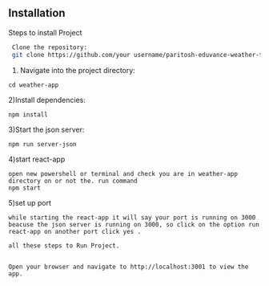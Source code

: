 
## Installation

Steps to install Project

```bash
 Clone the repository:
 git clone https://github.com/your username/paritosh-eduvance-weather-task.git
 ```
1) Navigate into the project directory:
  
```
cd weather-app 

```
2)Install dependencies:

```
npm install

```
3)Start the json server:

```
npm run server-json
```
 4)start react-app
```
open new powershell or terminal and check you are in weather-app directory on or not the. run command 
npm start 
```
5)set up port
```
while starting the react-app it will say your port is running on 3000 beacuse the json server is running on 3000, so click on the option run react-app on another port click yes . 

all these steps to Run Project.


Open your browser and navigate to http://localhost:3001 to view the app.



